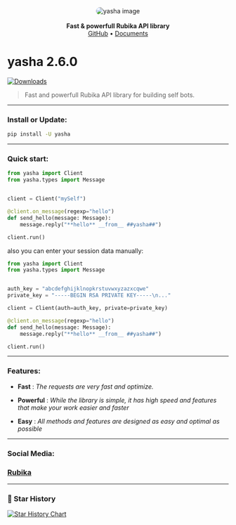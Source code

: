 <div align='center'>
    <img style='border-radius: 10px' src='https://freeimage.host/i/dpWWXp9' alt='yasha image' >
    <br>
    <br>
    <b>Fast & powerfull Rubika API library</b>
    <br>
    <a href='https://github.com/abli789/yasha'>GitHub</a>
    •
    <a href='https://rubika.ir/yasha_documents'>Documents</a>
</div>


# yasha 2.6.0
[![Downloads](https://static.pepy.tech/badge/yasha)](https://pepy.tech/project/yasha)
> Fast and powerfull Rubika API library for building self bots.


<hr>

### Install or Update:

``` bash
pip install -U yasha
```

<hr>

### Quick start:

``` python
from yasha import Client
from yasha.types import Message


client = Client("mySelf")

@client.on_message(regexp="hello")
def send_hello(message: Message):
    message.reply("**hello** __from__ ##yasha##")

client.run()
```

also you can enter your session data manually:
```python
from yasha import Client
from yasha.types import Message


auth_key = "abcdefghijklnopkrstuvwxyzazxcqwe"
private_key = "-----BEGIN RSA PRIVATE KEY-----\n..."

client = Client(auth=auth_key, private=private_key)

@client.on_message(regexp="hello")
def send_hello(message: Message):
    message.reply("**hello** __from__ ##yasha##")

client.run()
```

<hr>

### Features:
    
- **Fast** : *The requests are very fast and optimize.*

- **Powerful** : *While the library is simple, it has high speed and features that make your work easier and faster*

- **Easy** : *All methods and features are designed as easy and optimal as possible*


<hr>

### Social Media:
### <a href='https://rubika.ir/yashaka'>Rubika</a>

<hr>

### 🌟 Star History

[![Star History Chart](https://api.star-history.com/svg?repos=AliGanji1/Pyrubi&type=Date)](https://star-history.com/#AliGanji1/Pyrubi&Date)